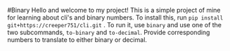 #Binary
Hello and welcome to my project! This is a simple project of mine for learning about cli's and binary numbers. To install this, run `pip install git+https://creeper751/cli.git` . To run it, use `binary` and use one of the two subcommands, `to-binary` and `to-decimal`. Provide corresponding numbers to translate to either binary or decimal.